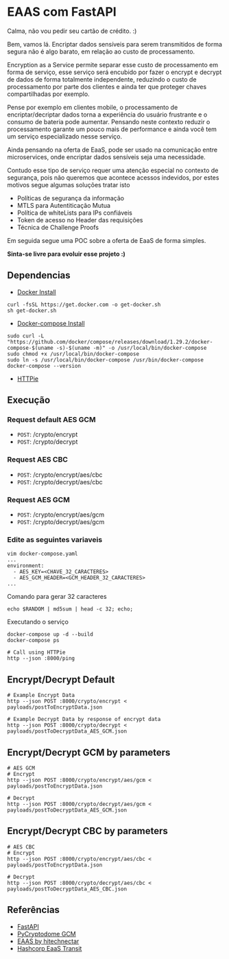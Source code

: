 # EAAS com FastAPI

Calma, não vou pedir seu cartão de crédito. :)

Bem, vamos lá. Encriptar dados sensíveis para serem transmitidos de forma segura não é algo barato, em relação ao custo de processamento.

Encryption as a Service permite separar esse custo de processamento em forma de serviço, esse serviço será encubido por fazer o encrypt e decrypt de dados de forma totalmente independente, reduzindo o custo de processamento por parte dos clientes e ainda ter que proteger chaves compartilhadas por exemplo.

Pense por exemplo em clientes mobile, o processamento de encriptar/decriptar dados torna a experiência do usuário frustrante e o consumo de bateria pode aumentar. Pensando neste contexto reduzir o processamento garante um pouco mais de performance e ainda você tem um serviço especializado nesse serviço.

Ainda pensando na oferta de EaaS, pode ser usado na comunicação entre microservices, onde encriptar dados sensíveis seja uma necessidade.

Contudo esse tipo de serviço requer uma atenção especial no contexto de segurança, pois não queremos que acontece acessos indevidos, por estes motivos segue algumas soluções tratar isto
- Políticas de segurança da informação
- MTLS para Autentiticação Mutua
- Política de whiteLists para IPs confiáveis
- Token de acesso no Header das requisições
- Técnica de Challenge Proofs

Em seguida segue uma POC sobre a oferta de EaaS de forma simples. 

**Sinta-se livre para evoluir esse projeto :)**

## Dependencias

- [Docker Install](https://get.docker.com/)
```shell
curl -fsSL https://get.docker.com -o get-docker.sh
sh get-docker.sh
```

- [Docker-compose Install](https://docs.docker.com/compose/install/)
```shell
sudo curl -L "https://github.com/docker/compose/releases/download/1.29.2/docker-compose-$(uname -s)-$(uname -m)" -o /usr/local/bin/docker-compose
sudo chmod +x /usr/local/bin/docker-compose
sudo ln -s /usr/local/bin/docker-compose /usr/bin/docker-compose
docker-compose --version
```

- [HTTPie](https://httpie.io/)

## Execução

### Request default AES GCM
- `POST`: /crypto/encrypt
- `POST`: /crypto/decrypt

### Request AES CBC
- `POST`: /crypto/encrypt/aes/cbc
- `POST`: /crypto/decrypt/aes/cbc

### Request AES GCM
- `POST`: /crypto/encrypt/aes/gcm
- `POST`: /crypto/decrypt/aes/gcm

### Edite as seguintes variaveis
```shell
vim docker-compose.yaml
...
environment:
  - AES_KEY=<CHAVE_32_CARACTERES>
  - AES_GCM_HEADER=<GCM_HEADER_32_CARACTERES>
...
```

Comando para gerar 32 caracteres
```shell
echo $RANDOM | md5sum | head -c 32; echo;
```

Executando o serviço
```shell
docker-compose up -d --build
docker-compose ps

# Call using HTTPie
http --json :8000/ping
```

## Encrypt/Decrypt Default
```shell
# Example Encrypt Data 
http --json POST :8000/crypto/encrypt < payloads/postToEncryptData.json

# Example Decrypt Data by response of encrypt data
http --json POST :8000/crypto/decrypt < payloads/postToDecryptData_AES_GCM.json
```

## Encrypt/Decrypt GCM by parameters
```shell
# AES GCM
# Encrypt
http --json POST :8000/crypto/encrypt/aes/gcm < payloads/postToEncryptData.json

# Decrypt
http --json POST :8000/crypto/decrypt/aes/gcm < payloads/postToDecryptData_AES_GCM.json
```

## Encrypt/Decrypt CBC by parameters
```shell
# AES CBC
# Encrypt
http --json POST :8000/crypto/encrypt/aes/cbc < payloads/postToEncryptData.json

# Decrypt
http --json POST :8000/crypto/decrypt/aes/cbc < payloads/postToDecryptData_AES_CBC.json
```

## Referências

- [FastAPI](https://fastapi.tiangolo.com/)
- [PyCryptodome GCM](https://pycryptodome.readthedocs.io/en/latest/src/cipher/modern.html?highlight=GCM#gcm-mode-1)
- [EAAS by hitechnectar](https://www.hitechnectar.com/blogs/encryption-as-a-service/)
- [Hashcorp EaaS Transit](https://learn.hashicorp.com/tutorials/vault/eaas-transit)

